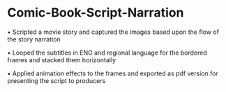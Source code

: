 # Comic-Book-Script-Narration

•	Scripted a movie story and captured the images based upon the flow of the story narration

•	Looped the subtitles in ENG and regional language for the bordered frames and stacked them horizontally 

•	Applied animation effects to the frames and exported as pdf version for presenting the script to producers
